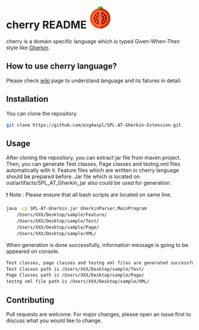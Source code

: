 # cherry README <img width="60px" height="60px" src="https://github.com/esg4aspl/SPL-AT-Gherkin-Extension/blob/master/SPL-AT-Gherkin-VSCode/resources/light/cherry.svg" />

cherry is a domain specific language which is typed Given-When-Then style like [Gherkin](https://cucumber.io/docs/gherkin/). 

## How to use cherry language?
Please check [wiki](https://github.com/esg4aspl/SPL-AT-Gherkin-Extension/wiki "cherry") page to understand language and its fatures in detail.

## Installation

You can clone the repository.

```bash
git clone https://github.com/esg4aspl/SPL-AT-Gherkin-Extension.git
```

## Usage
After cloning the repository, you can extract jar file from maven project. Then, you can generate Test classes, Page classes and testng.xml files automatically with it.
Feature files which are written in cherry language should be prepared before. Jar file which is located on out/artifacts/SPL_AT_Gherkin_jar also could be used for generation. 

:exclamation: Note : Please ensure that all bash scripts are located on same line. 

```bash
java -cp SPL-AT-Gherkin.jar GherkinParser.MainProgram
    /Users/XXX/Desktop/sample/Feature/
    /Users/XXX/Desktop/sample/Test/
    /Users/XXX/Desktop/sample/Page/
    /Users/XXX/Desktop/sample/XML/
```
When generation is done successfully, information message is going to be appeared on console.
```bash
Test classes, page classes and testng xml files are generated successfully.
Test Classes path is /Users/XXX/Desktop/sample/Test/
Page Classes path is /Users/XXX/Desktop/sample/Page/
testng xml file path is /Users/XXX/Desktop/sample/XML/
```
## Contributing
Pull requests are welcome. For major changes, please open an issue first to discuss what you would like to change.
